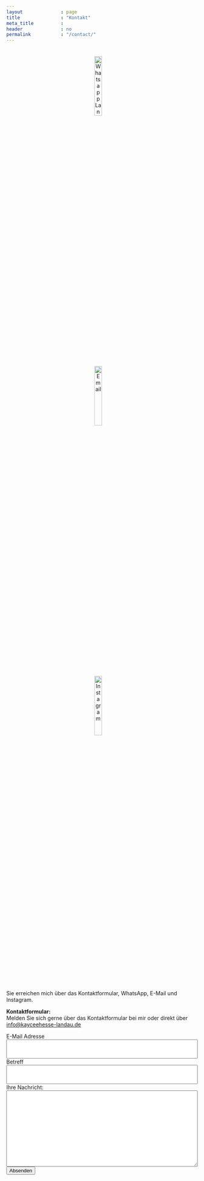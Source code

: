 ```yaml
---
layout              : page
title               : "Kontakt"
meta_title          : 
header              : no
permalink           : "/contact/"
---
```


<div align='center'>
  
<a href="https://wa.me/4915255406876" target=""> <img src="https://camo.githubusercontent.com/945d32cdd8d51fe844ca8b2976914ae8786586607aee1cba24d7318e24b30411/68747470733a2f2f6564656e742e6769746875622e696f2f537570657254696e7949636f6e732f696d616765732f7376672f77686174736170702e737667" style="margin-right: 20px; margin-top: 20px" alt="Whatsapp Landau" height="20%" width="20%"> </a>

<a href="mailto:info@kayceehesse-landau.de" target=""> <img src="https://cdn-icons-png.flaticon.com/512/281/281769.png" style="margin-right: 20px; margin-top: 20px" alt="Email" height="20%" width="20%"> </a>
  
<a href="https://instagram.com/kayceehesse" target=""> <img src="https://camo.githubusercontent.com/c9dacf0f25a1489fdbc6c0d2b41cda58b77fa210a13a886d6f99e027adfbd358/68747470733a2f2f6564656e742e6769746875622e696f2f537570657254696e7949636f6e732f696d616765732f7376672f696e7374616772616d2e737667" style="margin-right: 20px; margin-top: 20px" alt="Instagram" height="20%" width="20%"> </a>
<!--https://github.com/edent/SuperTinyIcons-->

</div> <br>

Sie erreichen mich über das Kontaktformular, WhatsApp, E-Mail und Instagram.  <br>

<p> </p>    
  
<b>Kontaktformular:</b> <br>
Melden Sie sich gerne über das Kontaktformular bei mir oder direkt über info@kayceehesse-landau.de
  
<p> </p>    
  
<style>
  .form-container { max-width: 100%; }
  .form-container input { position: relative; top: 0; left: 0; width: 100%; height: 50px; padding: 0 ; }
  .form-container textarea { position: relative; top: 0; left: 0; width: 100%; height: 200px; padding: 0; }
  .background-color: green;
</style>
<form action="https://formspree.io/f/mayzykrz" method="POST" class="form-container">
  <label>E-Mail Adresse</label><br />
  <input type="text" name="E-Mail Adresse:" />
  <label>Betreff</label><br />
  <input type="text" name="Betreff:" />
  <label>Ihre Nachricht:</label><br />
  <textarea name="Nachricht"></textarea>
  <button type="submit">Absenden</button>
</form>

<p> </p>
